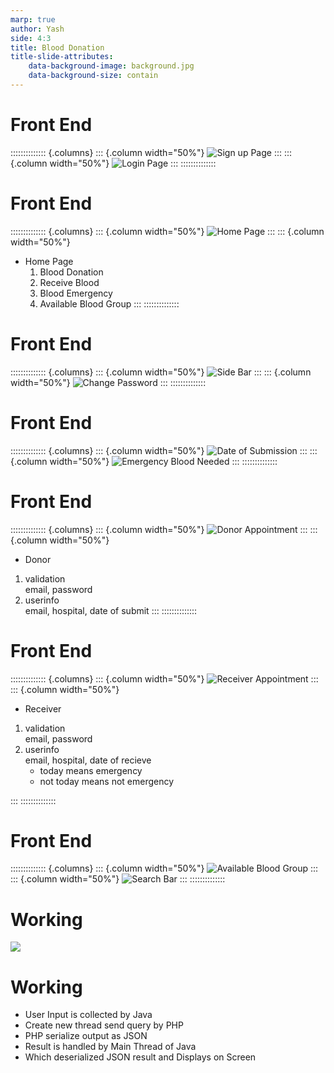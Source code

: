 ```yaml
---
marp: true
author: Yash
side: 4:3
title: Blood Donation
title-slide-attributes:
    data-background-image: background.jpg
    data-background-size: contain
---
```


# Front End 
:::::::::::::: {.columns}
::: {.column width="50%"}
![Sign up Page](../images/img1.png)
:::
::: {.column width="50%"}
![Login Page](../images/img2.png)
:::
::::::::::::::

# Front End
:::::::::::::: {.columns}
::: {.column width="50%"}
![Home Page](../images/img3.png)
:::
::: {.column width="50%"}
- Home Page
    1. Blood Donation
    2. Receive Blood
    3. Blood Emergency
    4. Available Blood Group
:::
::::::::::::::

# Front End
:::::::::::::: {.columns}
::: {.column width="50%"}
![Side Bar](../images/img4.png)
:::
::: {.column width="50%"}
![Change Password](../images/img5.png)
:::
::::::::::::::

# Front End
:::::::::::::: {.columns}
::: {.column width="50%"}
![Date of Submission](../images/img6.png)
:::
::: {.column width="50%"}
![Emergency Blood Needed](../images/img9.png)
:::
::::::::::::::

# Front End
:::::::::::::: {.columns}
::: {.column width="50%"}
![Donor Appointment](../images/img7.png)
:::
::: {.column width="50%"}
- Donor
1. validation  
    email, password
2. userinfo  
    email, hospital, date of submit 
:::
::::::::::::::

# Front End
:::::::::::::: {.columns}
::: {.column width="50%"}
![Receiver Appointment](../images/img8.png)
:::
::: {.column width="50%"}
- Receiver
1. validation  
    email, password
2. userinfo  
    email, hospital, date of recieve
    - today means emergency 
    - not today means not emergency  

:::
::::::::::::::

# Front End
:::::::::::::: {.columns}
::: {.column width="50%"}
![Available Blood Group](../images/img10.png)
:::
::: {.column width="50%"}
![Search Bar](../images/img11.png)
:::
::::::::::::::

# Working
![](../images/web-service.png)

# Working
- User Input is collected by Java
- Create new thread send query by PHP
- PHP serialize output as JSON
- Result is handled by Main Thread of Java
- Which deserialized JSON result and Displays on Screen
